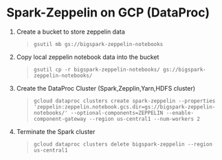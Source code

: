 # Spark-Zeppelin on GCP (DataProc)

1. Create a bucket to store zeppelin data

   > `gsutil mb gs://bigspark-zeppelin-notebooks`

2. Copy local zeppelin notebook data into the bucket

   > `gsutil cp -r bigspark-zeppelin-notebooks/ gs://bigspark-zeppelin-notebooks/`

3. Create the DataProc Cluster (Spark,Zepplin,Yarn,HDFS cluster)

   > `gcloud dataproc clusters create spark-zeppelin --properties 'zeppelin:zeppelin.notebook.gcs.dir=gs://bigspark-zeppelin-notebooks/' --optional-components=ZEPPELIN --enable-component-gateway --region us-central1 --num-workers 2`

4. Terminate the Spark cluster
   > `gcloud dataproc clusters delete bigspark-zeppelin --region us-central1`
